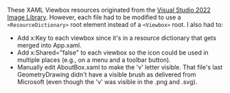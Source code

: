 ﻿These XAML Viewbox resources originated from the [Visual Studio 2022 Image Library](https://www.microsoft.com/en-us/download/details.aspx?id=35825). However, each file had to be modified to use a `<ResourceDictionary>` root element instead of a `<Viewbox>` root. I also had to:

* Add x:Key to each viewbox since it's in a resource dictionary that gets merged into App.xaml.
* Add x:Shared="false" to each viewbox so the icon could be used in multiple places (e.g., on a menu and a toolbar button).
* Manually edit AboutBox.xaml to make the 'v' letter visible. That file's last GeometryDrawing didn't have a visible brush as delivered from Microsoft (even though the 'v' was visible in the .png and .svg).
